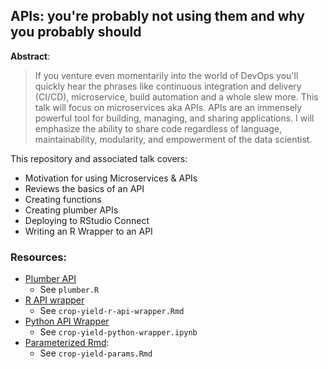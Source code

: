 ## APIs: you're probably not using them and why you probably should

**Abstract**:

> If you venture even momentarily into the world of DevOps you'll quickly hear the phrases like continuous integration and delivery (CI/CD), microservice, build automation and a whole slew more. This talk will focus on microservices aka APIs. APIs are an immensely powerful tool for building, managing, and sharing applications. I will emphasize the ability to share code regardless of language, maintainability, modularity, and empowerment of the data scientist.

This repository and associated talk covers:

- Motivation for using Microservices & APIs
- Reviews the basics of an API
- Creating functions
- Creating plumber APIs
- Deploying to RStudio Connect
- Writing an R Wrapper to an API 

### Resources:

- [Plumber API](https://colorado.rstudio.com/rsc/crop-yield-api/)
  - See `plumber.R`
- [R API wrapper](https://colorado.rstudio.com/rsc/crop-yield-r-wrapper/)
  - See `crop-yield-r-api-wrapper.Rmd`
- [Python API Wrapper](https://colorado.rstudio.com/rsc/crop-yield-py-wrapper/)
  - See `crop-yield-python-wrapper.ipynb`
- [Parameterized Rmd](https://colorado.rstudio.com/rsc/connect/#/apps/7597/access/4133):
  - See `crop-yield-params.Rmd`
  
